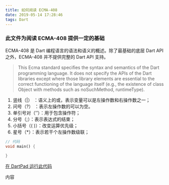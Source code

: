 ```yaml
---
title: 如何阅读 ECMA-408
date: 2019-05-14 17:28:46
tags: Dart
---
```


### 此文件为阅读 ECMA-408 提供一定的基础

ECMA-408 是 Dart 编程语言的语法和语义的概述。除了最基础的底层 Dart API 之外，ECMA-408 并不提供完整的 Dart API 支持。

> This Ecma standard speciﬁes the syntax and semantics of the Dart programming language. It does not specify the APIs of the Dart libraries except where those library elements are essential to the correct functioning of the language itself (e.g., the existence of class Object with methods such as noSuchMethod, runtimeType).

<!--more-->



1. 竖线（|）  ：语义上的或，表示变量可以是左操作数和右操作数之一；
1. 问号（?） ：表示左操作数的可以为空。
1. 单引号对（’’）：用于包含操作符；
1. 分号（;）：表示表达式的结束；
1. 小括号（( )）：改变运算优先级；
1. 星号（*）：表示若干个左操作数级联；

```dart
// 代码
void main() {
    
}
```
[在 DartPad 运行此代码]()

内容



